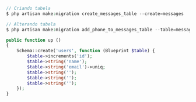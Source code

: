 ```php
// Criando tabela
$ php artisan make:migration create_messages_table --create=messages

// Alterando tabela
$ php artisan make:migration add_phone_to_messages_table --table=messages
```

```php
public function up ()
{
	Schema::create('users', function (Blueprint $table) {
		$table->increments('id');
		$table->string('name');
		$table->string('email')->uniq;
		$table->string('');
		$table->string('');
		$table->string('');
	});
}
```
<!--stackedit_data:
eyJoaXN0b3J5IjpbMTcyNDE3OTIwMSwtMTQ4MDA4MTY4NiwyMT
M4NzA2Mzc2XX0=
-->